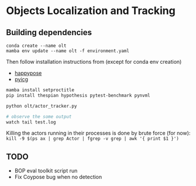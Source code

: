 Objects Localization and Tracking
=======================

Building dependencies 
---------------------
`conda create --name olt`  
`mamba env update --name olt -f environment.yaml`  

Then follow installation instructions from (except for conda env creation)
- [happypose](https://github.com/agimus-project/happypose/tree/dev)
- [pyicg](https://github.com/MedericFourmy/pyicg)

```bash
mamba install setproctitle
pip install thespian hypothesis pytest-benchmark pynvml
```

```bash
python olt/actor_tracker.py

# observe the some output
watch tail test.log
```

Killing the actors running in their processes is done by brute force (for now):
`kill -9 $(ps ax | grep Actor | fgrep -v grep | awk '{ print $1 }')`


TODO 
----
- BOP eval toolkit script run
- Fix Coypose bug when no detection

